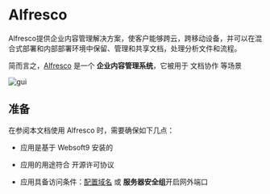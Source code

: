 # Alfresco

Alfresco提供企业内容管理解决方案，使客户能够跨云，跨移动设备，并可以在混合式部署和内部部署环境中保留、管理和共享文档，处理分析文件和流程。

简而言之，[Alfresco](https://www.alfresco.com/) 是一个 **企业内容管理系统**，它被用于 文档协作  等场景


![gui](https://libs.websoft9.com/Websoft9/DocsPicture/zh/alfresco/alfresco-arcgui-websoft9.png)


## 准备

在参阅本文档使用 Alfresco 时，需要确保如下几点：

- 应用是基于 Websoft9 安装的

- 应用的用途符合 [](https://opensource.org/licenses/Apache-2.0) 开源许可协议

- 应用具备访问条件：[配置域名](./guide/appsetdomain) 或 **服务器安全组**开启网外端口